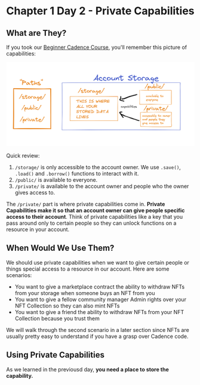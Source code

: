 # Chapter 1 Day 2 - Private Capabilities



## What are They?

If you took our <a href="https://github.com/emerald-dao/beginner-cadence-course" target="_blank">Beginner Cadence Course</a>, you'll remember this picture of capabilities:

<img src="../images/capabilities.PNG" />

Quick review:
1. `/storage/` is only accessible to the account owner. We use `.save()`, `.load()` and `.borrow()` functions to interact with it.
2. `/public/` is available to everyone.
3. `/private/` is available to the account owner and people who the owner gives access to.

The `/private/` part is where private capabilities come in. **Private Capabilities make it so that an account owner can give people specific access to their account**. Think of private capabilities like a key that you pass around only to certain people so they can unlock functions on a resource in your account.

## When Would We Use Them?

We should use private capabilities when we want to give certain people or things special access to a resource in our account. Here are some scenarios:

- You want to give a marketplace contract the ability to withdraw NFTs from your storage when someone buys an NFT from you
- You want to give a fellow community manager Admin rights over your NFT Collection so they can also mint NFTs
- You want to give a friend the ability to withdraw NFTs from your NFT Collection because you trust them

We will walk through the second scenario in a later section since NFTs are usually pretty easy to understand if you have a grasp over Cadence code.

## Using Private Capabilities

As we learned in the previousd day, **you need a place to store the capability.** 